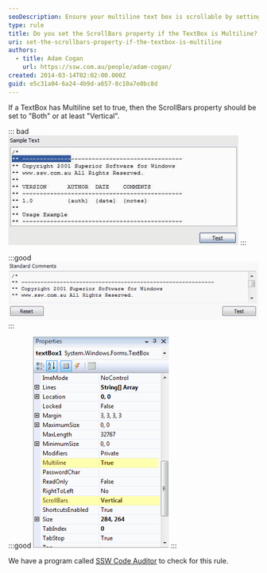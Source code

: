 ```yaml
---
seoDescription: Ensure your multiline text box is scrollable by setting the ScrollBars property to "Both" or "Vertical".
type: rule
title: Do you set the ScrollBars property if the TextBox is Multiline?
uri: set-the-scrollbars-property-if-the-textbox-is-multiline
authors:
  - title: Adam Cogan
    url: https://ssw.com.au/people/adam-cogan/
created: 2014-03-14T02:02:00.000Z
guid: e5c31a04-6a24-4b9d-a657-8c10a7e0bc8d
---
```


If a TextBox has Multiline set to true, then the ScrollBars property should be set to "Both" or at least "Vertical".

<!--endintro-->

::: bad
![Figure: Bad example - Multiline TextBox without "Vertical" scroll bar.](multiline_bad.gif)
:::

:::good
![Figure: Good example - Multiline TextBox with "Vertical" scroll bar](multiline_good.gif)
:::

:::good
![Figure: Good example - Set the ScrollBars property to "Vertical" if the TextBox is Multiline](multilinetextbox.gif)
:::

We have a program called [SSW Code Auditor](https://ssw.com.au/ssw/CodeAuditor/) to check for this rule.
